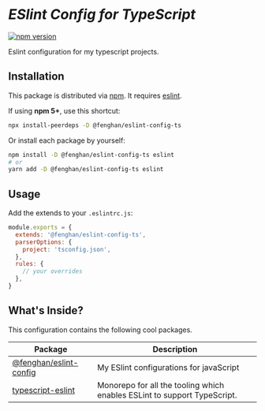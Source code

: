 # <em><b>ESlint Config for TypeScript</b></em>

[![npm version](https://img.shields.io/npm/v/@fenghan/eslint-config-ts?style=flat-square)](https://www.npmjs.com/package/@fenghan/eslint-config-ts)

Eslint configuration for my typescript projects.

## Installation

This package is distributed via [npm](https://www.npmjs.com/package/@fenghan/eslint-config-ts). It requires [eslint](https://github.com/eslint/eslint).

If using **npm 5+**, use this shortcut:

```sh
npx install-peerdeps -D @fenghan/eslint-config-ts
```

Or install each package by yourself:

```sh
npm install -D @fenghan/eslint-config-ts eslint
# or
yarn add -D @fenghan/eslint-config-ts eslint
```

## Usage

Add the extends to your `.eslintrc.js`:

```js
module.exports = {
  extends: '@fenghan/eslint-config-ts',
  parserOptions: {
    project: 'tsconfig.json',
  },
  rules: {
    // your overrides
  },
}
```

## What's Inside?

This configuration contains the following cool packages.

| Package                                                                                                | Description                                                              |
| ------------------------------------------------------------------------------------------------------ | ------------------------------------------------------------------------ |
| [@fenghan/eslint-config](https://github.com/fenghan34/configurations/tree/main/packages/eslint-config) | My ESlint configurations for javaScript                                  |
| [typescript-eslint](https://github.com/typescript-eslint/typescript-eslint)                            | Monorepo for all the tooling which enables ESLint to support TypeScript. |
